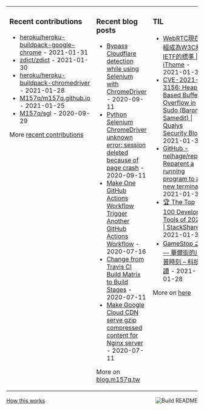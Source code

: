 <table><tr><td valign="top">

### Recent contributions
<!-- recent_contributions starts -->
* [heroku/heroku-buildpack-google-chrome](https://github.com/heroku/heroku-buildpack-google-chrome) - 2021-01-31
* [zdict/zdict](https://github.com/zdict/zdict) - 2021-01-30
* [heroku/heroku-buildpack-chromedriver](https://github.com/heroku/heroku-buildpack-chromedriver) - 2021-01-28
* [M157q/m157q.github.io](https://github.com/M157q/m157q.github.io) - 2021-01-25
* [M157q/sgl](https://github.com/M157q/sgl) - 2020-09-29
<!-- recent_contributions ends -->
More [recent contributions](https://github.com/M157q/M157q/blob/main/recent_contributions.md)
</td><td valign="top">

### Recent blog posts
<!-- blog starts -->
* [Bypass Cloudflare detection while using Selenium with ChromeDriver](https://blog.m157q.tw/posts/2020/09/11/bypass-cloudflare-detection-while-using-selenium-with-chromedriver/) - 2020-09-11
* [Python Selenium ChromeDriver unknown error: session deleted because of page crash](https://blog.m157q.tw/posts/2020/09/11/python-selenium-chromedriver-unknown-error-session-deleted-because-of-page-crash/) - 2020-09-11
* [Make One GitHub Actions Workflow Trigger Another GitHub Actions Workflow](https://blog.m157q.tw/posts/2020/07/16/make-one-github-actions-workflow-trigger-another-github-actions-workflow/) - 2020-07-16
* [Change from Travis CI Build Matrix to Build Stages](https://blog.m157q.tw/posts/2020/07/11/change-from-travis-ci-build-matrix-to-build-stages/) - 2020-07-11
* [Make Google Cloud CDN serve gzip compressed content for Nginx server](https://blog.m157q.tw/posts/2020/07/11/make-google-cloud-cdn-serve-gzip-compressed-content-for-nginx-server/) - 2020-07-11
<!-- blog ends -->
More on [blog.m157q.tw](https://blog.m157q.tw/)
</td><td valign="top">

### TIL
<!-- tils starts -->
* [WebRTC現在已經成為W3C和IETF的標準 | iThome](https://github.com/M157q/m157q.github.io/issues/1251) - 2021-01-30
* [CVE-2021-3156: Heap-Based Buffer Overflow in Sudo (Baron Samedit) | Qualys Security Blog](https://github.com/M157q/m157q.github.io/issues/1250) - 2021-01-30
* [GitHub - nelhage/reptyr: Reparent a running program to a new terminal](https://github.com/M157q/m157q.github.io/issues/1249) - 2021-01-30
* [🏆 The Top 100 Developer Tools of 2020 | StackShare](https://github.com/M157q/m157q.github.io/issues/1248) - 2021-01-30
* [GameStop 之亂 — 華爾街的川普時刻 – 科技島讀](https://github.com/M157q/m157q.github.io/issues/1247) - 2021-01-28
<!-- tils ends -->
More on [here](https://github.com/M157q/m157q.github.io/issues?q=is%3Aissue+is%3Aopen+sort%3Aupdated-desc)
</td></tr></table>

<a href="https://github.com/M157q/M157q/actions"><img src="https://github.com/M157q/M157q/workflows/Build%20README/badge.svg" align="right" alt="Build README"></a> <a href="https://simonwillison.net/2020/Jul/10/self-updating-profile-readme/">How this works</a>
